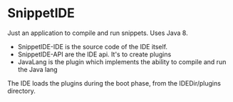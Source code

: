 # SnippetIDE

Just an application to compile and run snippets. Uses Java 8.

- SnippetIDE-IDE is the source code of the IDE itself. 
- SnippetIDE-API are the IDE api. It's to create plugins
- JavaLang is the plugin which implements the ability to compile and run the Java lang

The IDE loads the plugins during the boot phase, from the IDEDir/plugins directory.